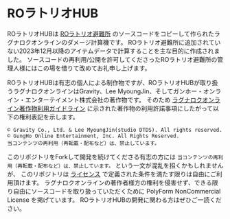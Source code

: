 # ROラトリオHUB

ROラトリオHUBは [ROラトリオ避難所](https://roratorio-hinanjo.net/roro/main/main.html) のソースコードをコピーして作られたラグナロクオンラインのダメージ計算機です。
ROラトリオ避難所に追加されていない2023年12月以降のアイテムデータで計算することを主な目的に作成されました。
ソースコードの再利用/公開を許可してくださったROラトリオ避難所の管理人様にはこの場を借りて改めてお礼申し上げます。

ROラトリオHUBは有志の個人による制作物ですが、ROラトリオHUBが取り扱うラグナロクオンラインはGravity、Lee MyoungJin、そしてガンホー・オンライン・エンターテイメント株式会社の著作物です。
そのため [ラグナロクオンライン著作物利用ガイドライン](https://ragnarokonline.gungho.jp/support/play-manner/copyright.html) に示された著作物の利用許諾事項にしたがって以下の権利表記を示します。

```
© Gravity Co., Ltd. & Lee MyoungJin(studio DTDS). All rights reserved.
© GungHo Online Entertainment, Inc. All Rights Reserved.
当コンテンツの再利用（再転載・配布など）は、禁止しています。
```

このリポジトリをForkして開発を続けてくださる有志の方には `当コンテンツの再利用（再転載・配布など）は、禁止しています。` という一文が混乱を招くかもしれませんが、
このリポジトリは [ライセンス](./LICENSE) で定義された条件を満たす限りは自由にご利用頂けます。
ラグナロクオンラインの著作者様方の権利を侵害せず、できる限り自由にソースコードを取り扱っていただくために PolyForm NonCommercial License を掲げています。
ROラトリオHUBの開発に関わる方はぜひご一読ください。
